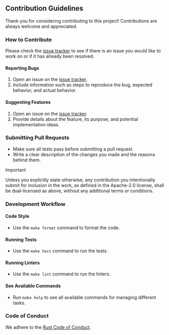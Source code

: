 ## Contribution Guidelines

Thank you for considering contributing to this project!
Contributions are always welcome and appreciated.

### How to Contribute

Please check the [issue tracker](https://github.com/habedi/spart/issues) to see if there is an issue you
would like to work on or if it has already been resolved.

#### Reporting Bugs

1. Open an issue on the [issue tracker](https://github.com/habedi/spart/issues).
2. Include information such as steps to reproduce the bug, expected behavior, and actual behavior.

#### Suggesting Features

1. Open an issue on the [issue tracker](https://github.com/habedi/spart/issues).
2. Provide details about the feature, its purpose, and potential implementation ideas.

### Submitting Pull Requests

- Make sure all tests pass before submitting a pull request.
- Write a clear description of the changes you made and the reasons behind them.

> [!IMPORTANT]
> Unless you explicitly state otherwise, any contribution you intentionally submit for inclusion in the work, as defined
> in the Apache-2.0 license, shall be dual-licensed as above, without any additional terms or conditions.

### Development Workflow

#### Code Style

- Use the `make format` command to format the code.

#### Running Tests

- Use the `make test` command to run the tests.

#### Running Linters

- Use the `make lint` command to run the linters.

#### See Available Commands

- Run `make help` to see all available commands for managing different tasks.

### Code of Conduct

We adhere to the [Rust Code of Conduct](https://www.rust-lang.org/policies/code-of-conduct).
